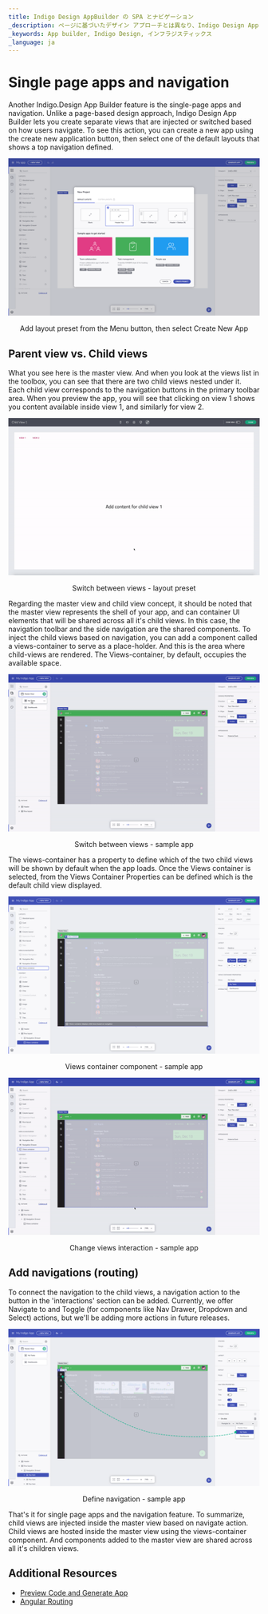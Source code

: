 ```yaml
---
title: Indigo Design AppBuilder の SPA とナビゲーション
_description: ページに基づいたデザイン アプローチとは異なり、Indigo Design App Builder では、ユーザーのナビゲート方法に基づいて挿入または切り替えられる個別のビューを作成できます。
_keywords: App builder, Indigo Design, インフラジスティックス
_language: ja
---
```


# Single page apps and navigation  

Another Indigo.Design App Builder feature is the single-page apps and navigation. Unlike a page-based design approach, Indigo Design App Builder lets you create separate views that are injected or switched based on how users navigate. To see this action, you can create a new app using the create new application button, then select one of the default layouts that shows a top navigation defined. 

<img class="responsive-img" src="../images/add-layout-preset.png" srcset="../images/add-layout-preset-@2x.png 2x" />
<p style="text-align:center;">Add layout preset from the Menu button, then select Create New App</p>

## Parent view vs. Child views 

What you see here is the master view. And when you look at the views list in the toolbox, you can see that there are two child views nested under it. Each child view corresponds to the navigation buttons in the primary toolbar area. When you preview the app, you will see that clicking on view 1 shows you content available inside view 1, and similarly for view 2. 

<img class="responsive-img" src="../images/top-navigation-interactions-preview-Indigo-Design-App-Builder.gif" />
<p style="text-align:center;">Switch between views - layout preset</p>

Regarding the master view and child view concept, it should be noted that the master view represents the shell of your app, and can container UI elements that will be shared across all it's child views. In this case, the navigation toolbar and the side navigation are the shared components. To inject the child views based on navigation, you can add a component called a views-container to serve as a place-holder. And this is the area where child-views are rendered. The Views-container, by default, occupies the available space. 

<img class="responsive-img" src="../images/switch-views-indigo-design-app-builder.gif" />
<p style="text-align:center;">Switch between views - sample app</p>

The views-container has a property to define which of the two child views will be shown by default when the app loads. Once the Views container is selected, from the Views Container Properties can be defined which is the default child view displayed.

<img class="responsive-img" src="../images/views-container-indigo-design-app-builder.png" srcset="../images/views-container-indigo-design-app-builder-@2x.png
 2x" />
<p style="text-align:center;">Views container component - sample app</p>


<img class="responsive-img" src="../images/views-interaction-Indigo-Design-App-Builder.gif" />
<p style="text-align:center;">Change views interaction - sample app</p>

## Add navigations (routing)  

To connect the navigation to the child views, a navigation action to the button in the 'interactions' section can be added. Currently, we offer Navigate to and Toggle (for components like Nav Drawer, Dropdown and Select) actions, but we'll be adding more actions in future releases. 


<img class="responsive-img" src="../images/change-navigation-Indigo-Design-App-Builder.png" srcset="../images/change-navigation-Indigo-Design-App-Builder-@2x.png
 2x" />
 <p style="text-align:center;">Define navigation - sample app</p>


That's it for single page apps and the navigation feature. To summarize, child views are injected inside the master view based on navigate action. Child views are hosted inside the master view using the views-container component. And components added to the master view are shared across all it's children views. 


## Additional Resources

<div class="divider--half"></div>

* [Preview Code and Generate App](preview-code-and-generate-app.md)
* [Angular Routing](https://angular.io/start/start-routing)